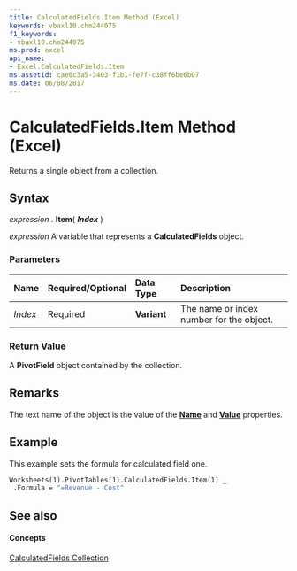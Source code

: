 ```yaml
---
title: CalculatedFields.Item Method (Excel)
keywords: vbaxl10.chm244075
f1_keywords:
- vbaxl10.chm244075
ms.prod: excel
api_name:
- Excel.CalculatedFields.Item
ms.assetid: cae0c3a5-3403-f1b1-fe7f-c38ff6be6b07
ms.date: 06/08/2017
---
```



# CalculatedFields.Item Method (Excel)

Returns a single object from a collection.


## Syntax

 _expression_ . **Item**( **_Index_** )

 _expression_ A variable that represents a **CalculatedFields** object.


### Parameters



|**Name**|**Required/Optional**|**Data Type**|**Description**|
|:-----|:-----|:-----|:-----|
| _Index_|Required| **Variant**|The name or index number for the object.|

### Return Value

A  **PivotField** object contained by the collection.


## Remarks

The text name of the object is the value of the  **[Name](pivotfield-name-property-excel.md)** and **[Value](pivotfield-value-property-excel.md)** properties.


## Example

This example sets the formula for calculated field one.


```vb
Worksheets(1).PivotTables(1).CalculatedFields.Item(1) _ 
 .Formula = "=Revenue - Cost"
```


## See also


#### Concepts


[CalculatedFields Collection](calculatedfields-object-excel.md)

